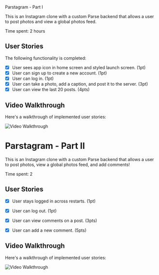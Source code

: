  Parstagram - Part I

This is an Instagram clone with a custom Parse backend that allows a user to post photos and view a global photos feed.

Time spent: 2 hours 

## User Stories

The following functionality is completed:

- [x] User sees app icon in home screen and styled launch screen. (1pt)
- [x] User can sign up to create a new account. (1pt)
- [x] User can log in. (1pt)
- [x] User can take a photo, add a caption, and post it to the server. (3pt)
- [x] User can view the last 20 posts. (4pts)

## Video Walkthrough

Here's a walkthrough of implemented user stories:

<img src='https://media.giphy.com/media/GlsKdXiAnUWcJj7F4S/giphy.gif' title='Video Walkthrough' width='' alt='Video Walkthrough' />


# Parstagram - Part II

This is an Instagram clone with a custom Parse backend that allows a user to post photos, view a global photos feed, and add comments!

Time spent: 2

## User Stories

- [x] User stays logged in across restarts. (1pt)
- [x] User can log out. (1pt)
- [x] User can view comments on a post. (3pts)
- [x] User can add a new comment. (5pts)


## Video Walkthrough

Here's a walkthrough of implemented user stories:

<img src='https://media.giphy.com/media/f3B8zqzS5AznBM2bNW/giphy.gif' title='Video Walkthrough' width='' alt='Video Walkthrough' />
